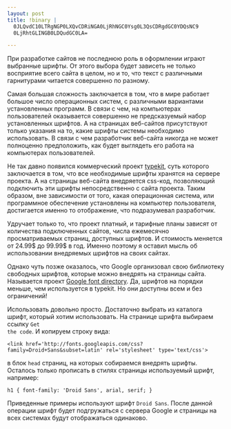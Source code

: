 ```yaml
--- 
layout: post
title: !binary |
  0JLQvdC10LTRgNGP0LXQvCDRiNGA0LjRhNGC0Ysg0L3QsCDRgdGC0YDQsNC9
  0LjRhtGLINGB0LDQudGC0LA=

---
```

При разработке сайтов не последнюю роль в оформлении играют выбранные шрифты. От этого выбора будет зависеть не только восприятие всего сайта в целом, но и то, что текст с различными гарнитурами читается совершенно по разному.

Самая большая сложность заключается в том, что в мире работает большое число операционных систем, с различными вариантами установленных программ. В связи с чем, на компьютерах пользователей оказывается совершенно не предсказуемый набор установленных шрифтов. А на страницах веб-сайтов присутствуют только указания на то, какие шрифты системы необходимо использовать. В связи с чем разработчик веб-сайта никогда не может полноценно предположить, как будет выглядеть его работа на компьютерах пользователей. 

Не так давно появился коммерческий проект <a href="http://typekit.com/">typekit</a>, суть которого заключается в том, что все необходимые шрифты хранятся на сервере проекта. А на страницы веб-сайта внедряется css-код, позволяющий подключить эти шрифты непосредственно с сайта проекта. Таким образом, вне зависимости от того, какая операционная система, или программное обеспечение установлены на компьютер пользователя, достигается именно то отображение, что подразумевал разработчик. 

Удручает только то, что проект платный, и тарифные планы зависят от количества подключенных сайтов, числа ежемесячно просматриваемых страниц, доступных шрифтов. И стоимость меняется от 24.99$ до 99.99$ в год. Именно поэтому я оставил мысль об использовании внедряемых шрифтов на своих сайтах.

Однако чуть позже оказалось, что Google организовал свою библиотеку свободных шрифтов, которые можно внедрять на страницы сайта. Называется проект <a href="http://code.google.com/webfonts">Google font directory</a>. Да, шрифтов на порядки меньше, чем используется в typekit. Но они доступны всем и без ограничений!

Использовать довольно просто. Достаточно выбрать из каталога шрифт, который хотим использовать. На странице шрифта выбираем ссылку <code>Get the code</code>. И копируем строку вида:

    <link href='http://fonts.googleapis.com/css?family=Droid+Sans&subset=latin' rel='stylesheet' type='text/css'>

в блок <code>head</code> страниц, на которых собираемся внедрять шрифты. Осталось только прописать в стилях страницы используемый шрифт, например:

    h1 { font-family: 'Droid Sans', arial, serif; }

Приведенные примеры используют шрифт <code>Droid Sans</code>. После данной операции шрифт будет подгружаться с сервера Google и страницы на всех системах будут отображаться одинаково.
